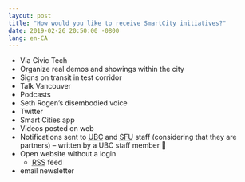 ```yaml
---
layout: post
title: "How would you like to receive SmartCity initiatives?"
date: 2019-02-26 20:50:00 -0800
lang: en-CA
---
```


* Via Civic Tech
* Organize real demos and showings within the city
* Signs on transit in test corridor
* Talk Vancouver
* Podcasts
* Seth Rogen’s disembodied voice
* Twitter
* Smart Cities app
* Videos posted on web
* Notifications sent to <abbr title="University of British Columbia">UBC</abbr> and <abbr title="Simon Fraser University">SFU</abbr> staff (considering that they are partners) – written by a UBC staff member 🙂
* Open website without a login
  * <abbr title="Rich Site Summary">RSS</abbr> feed
* email newsletter
